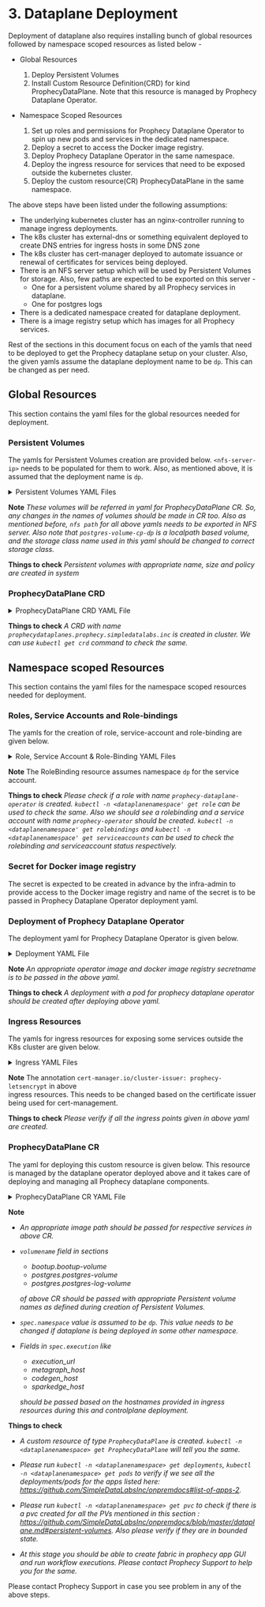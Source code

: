 # 3. Dataplane Deployment

Deployment of dataplane also requires installing bunch of global resources followed by namespace scoped resources as listed below -
* Global Resources
    1. Deploy Persistent Volumes
    2. Install Custom Resource Definition(CRD) for kind ProphecyDataPlane. Note that this resource is managed by Prophecy Dataplane Operator.

* Namespace Scoped Resources
    1. Set up roles and permissions for Prophecy Dataplane Operator to spin up new pods and services in the dedicated namespace.
    2. Deploy a secret to access the Docker image registry.
    2. Deploy Prophecy Dataplane Operator in the same namespace.
    3. Deploy the ingress resource for services that need to be exposed outside the kubernetes cluster.
    4. Deploy the custom resource(CR) ProphecyDataPlane in the same namespace.
    
The above steps have been listed under the following assumptions:
* The underlying kubernetes cluster has an nginx-controller running to manage ingress deployments.
* The k8s cluster has external-dns or something equivalent deployed to create DNS entries for ingress hosts in some DNS zone
* The k8s cluster has cert-manager deployed to automate issuance or renewal of certificates for services being deployed.
* There is an NFS server setup which will be used by Persistent Volumes for storage. Also, few paths are expected to be 
exported on this server - 
    * One for a persistent volume shared by all Prophecy services in dataplane.
    * One for postgres logs
* There is a dedicated namespace created for dataplane deployment.
* There is a image registry setup which has images for all Prophecy services.

Rest of the sections in this document focus on each of the yamls that need to be deployed to get the Prophecy dataplane 
setup on your cluster. Also, the given yamls assume the dataplane deployment name to be `dp`. This can be changed as per need.


## Global Resources
This section contains the yaml files for the global resources needed for deployment.

### Persistent Volumes
The yamls for Persistent Volumes creation are provided below. `<nfs-server-ip>` needs to be populated for them to work.
Also, as mentioned above, it is assumed that the deployment name is `dp`. 

<details><summary>Persistent Volumes YAML Files</summary>
<p>

```
apiVersion: v1
kind: PersistentVolume
metadata:
  name: nfs-init-pv-cp-dp
  labels:
    prophecy.io/dataplane: dp
    prophecy.io/component: nfs
spec:
  accessModes:
    - ReadWriteMany
  capacity:
    storage: 128Gi
  mountOptions:
    - hard
  nfs:
    path: <exported path on nfs server>
    server: <nfs-server-ip>
  persistentVolumeReclaimPolicy: Retain
  storageClassName: nfs
  volumeMode: Filesystem

---

apiVersion: v1
kind: PersistentVolume
metadata:
  name: postgres-log-volume-cp-dp
spec:
  accessModes:
    - ReadWriteMany
  capacity:
    storage: 10Gi
  mountOptions:
    - hard
  persistentVolumeReclaimPolicy: Retain
  nfs:
    path: <exported path on nfs server>
    server: <nfs-server-ip>
  storageClassName: nfs
  volumeMode: Filesystem

---

apiVersion: v1
kind: PersistentVolume
metadata:
  name: postgres-volume-cp-dp
spec:
  accessModes:
    - ReadWriteMany
  capacity:
    storage: 10Gi
  persistentVolumeReclaimPolicy: Retain
  storageClassName: localpath

```
</p>
</details>

**Note** _These volumes will be referred in yaml for ProphecyDataPlane CR. So, any changes in the names of volumes should 
be made in CR too. Also as mentioned before, `nfs path` for all above yamls needs to be exported in NFS server. Also note that `postgres-volume-cp-dp` 
is a localpath based volume, and the storage class name used in this yaml should be changed to correct storage class._

**Things to check** _Persistent volumes with appropriate name, size and policy are created in system_

### ProphecyDataPlane CRD

<details><summary>ProphecyDataPlane CRD YAML File</summary>
<p>

```
apiVersion: apiextensions.k8s.io/v1beta1
kind: CustomResourceDefinition
metadata:
  name: prophecydataplanes.prophecy.simpledatalabs.inc
spec:
  group: prophecy.simpledatalabs.inc
  names:
    kind: ProphecyDataPlane
    listKind: ProphecyDataPlaneList
    plural: prophecydataplanes
    singular: prophecydataplane
  scope: Namespaced
  subresources:
    status: {}
  validation:
    openAPIV3Schema:
      description: ProphecyDataPlane is the Schema for the prophecydataplanes API
      properties:
        apiVersion:
          description: 'APIVersion defines the versioned schema of this representation
            of an object. Servers should convert recognized schemas to the latest
            internal value, and may reject unrecognized values. More info: https://git.k8s.io/community/contributors/devel/sig-architecture/api-conventions.md#resources'
          type: string
        kind:
          description: 'Kind is a string value representing the REST resource this
            object represents. Servers may infer this from the endpoint the client
            submits requests to. Cannot be updated. In CamelCase. More info: https://git.k8s.io/community/contributors/devel/sig-architecture/api-conventions.md#types-kinds'
          type: string
        metadata:
          type: object
        spec:
          description: ProphecyDataPlaneSpec defines the desired state of ProphecyDataPlane
          properties:
            airflow:
              properties:
                airflow-dags-volume:
                  properties:
                    accessmode:
                      type: string
                    appstoragerequest:
                      description: 'Limit of Storage Request which will be available
                        for all the prophecy apps for a given prophecy cluster Default
                        value: 1Gi'
                      type: string
                    volumename:
                      type: string
                  type: object
                airflow-ext-service:
                  type: boolean
                airflow-log-volume:
                  properties:
                    accessmode:
                      type: string
                    appstoragerequest:
                      description: 'Limit of Storage Request which will be available
                        for all the prophecy apps for a given prophecy cluster Default
                        value: 1Gi'
                      type: string
                    volumename:
                      type: string
                  type: object
                airflow_base_url:
                  description: Base URL for airflow webserver
                  type: string
                image:
                  description: Image specifies the app image to use in the data plane.
                  type: string
                qosclass:
                  description: PodQOSClass defines the supported qos classes of Pods.
                  type: string
                replicas:
                  description: Replicas is the number of airflow instances to deploy
                  format: int32
                  minimum: 0
                  type: integer
                resources:
                  description: Resources determines the compute resources reserved
                    for each airflow replica.
                  properties:
                    limits:
                      additionalProperties:
                        type: string
                      description: 'Limits describes the maximum amount of compute
                        resources allowed. More info: https://kubernetes.io/docs/concepts/configuration/manage-compute-resources-container/'
                      type: object
                    requests:
                      additionalProperties:
                        type: string
                      description: 'Requests describes the minimum amount of compute
                        resources required. If Requests is omitted for a container,
                        it defaults to Limits if that is explicitly specified, otherwise
                        to an implementation-defined value. More info: https://kubernetes.io/docs/concepts/configuration/manage-compute-resources-container/'
                      type: object
                  type: object
              type: object
            aws_access_key_id:
              type: string
            aws_default_region:
              type: string
            aws_emr_ec2_instance_profile:
              type: string
            aws_emr_ec2_subnet_id:
              type: string
            aws_emr_log_uri:
              type: string
            aws_emr_machine_type:
              type: string
            aws_emr_prophecy_jar_path:
              type: string
            aws_emr_role:
              type: string
            aws_emr_version:
              type: string
            aws_secret_access_key:
              type: string
            aws_session_token:
              type: string
            bootup:
              properties:
                bootup-volume:
                  properties:
                    accessmode:
                      type: string
                    appstoragerequest:
                      description: 'Limit of Storage Request which will be available
                        for all the prophecy apps for a given prophecy cluster Default
                        value: 1Gi'
                      type: string
                    volumename:
                      type: string
                  type: object
                image:
                  description: Image specifies the app image to use in the cluster.
                  type: string
                qosclass:
                  description: PodQOSClass defines the supported qos classes of Pods.
                  type: string
                replicas:
                  description: Replicas is the number of bootup instances to deploy
                  format: int32
                  minimum: 0
                  type: integer
                resources:
                  description: ResourceRequirements describes the compute resource
                    requirements.
                  properties:
                    limits:
                      additionalProperties:
                        type: string
                      description: 'Limits describes the maximum amount of compute
                        resources allowed. More info: https://kubernetes.io/docs/concepts/configuration/manage-compute-resources-container/'
                      type: object
                    requests:
                      additionalProperties:
                        type: string
                      description: 'Requests describes the minimum amount of compute
                        resources required. If Requests is omitted for a container,
                        it defaults to Limits if that is explicitly specified, otherwise
                        to an implementation-defined value. More info: https://kubernetes.io/docs/concepts/configuration/manage-compute-resources-container/'
                      type: object
                  type: object
              type: object
            customer_name:
              type: string
            databricks_org_id:
              type: string
            databricks_prophecy_jar_path:
              type: string
            databricks_token:
              type: string
            databricks_url:
              type: string
            disable_fluentbit_sidecar:
              type: boolean
            enable_kamon:
              type: boolean
            enabledapps:
              type: string
            execution:
              properties:
                codegen_host:
                  type: string
                codegen_port:
                  type: integer
                databricks_glue_enabled:
                  type: boolean
                execution-common-volume:
                  properties:
                    accessmode:
                      type: string
                    appstoragerequest:
                      description: 'Limit of Storage Request which will be available
                        for all the prophecy apps for a given prophecy cluster Default
                        value: 1Gi'
                      type: string
                    volumename:
                      type: string
                  type: object
                execution-dags-volume:
                  properties:
                    accessmode:
                      type: string
                    appstoragerequest:
                      description: 'Limit of Storage Request which will be available
                        for all the prophecy apps for a given prophecy cluster Default
                        value: 1Gi'
                      type: string
                    volumename:
                      type: string
                  type: object
                execution-ext-service:
                  type: boolean
                execution-log-volume:
                  properties:
                    accessmode:
                      type: string
                    appstoragerequest:
                      description: 'Limit of Storage Request which will be available
                        for all the prophecy apps for a given prophecy cluster Default
                        value: 1Gi'
                      type: string
                    volumename:
                      type: string
                  type: object
                execution_url:
                  type: string
                image:
                  description: Image specifies the app image to use in the data plane.
                  type: string
                metagraph_host:
                  type: string
                metagraph_port:
                  type: integer
                qosclass:
                  description: PodQOSClass defines the supported qos classes of Pods.
                  type: string
                replicas:
                  description: Replicas is the number of execution instances to deploy
                  format: int32
                  minimum: 0
                  type: integer
                resources:
                  description: Resources determines the compute resources reserved
                    for each execution replica.
                  properties:
                    limits:
                      additionalProperties:
                        type: string
                      description: 'Limits describes the maximum amount of compute
                        resources allowed. More info: https://kubernetes.io/docs/concepts/configuration/manage-compute-resources-container/'
                      type: object
                    requests:
                      additionalProperties:
                        type: string
                      description: 'Requests describes the minimum amount of compute
                        resources required. If Requests is omitted for a container,
                        it defaults to Limits if that is explicitly specified, otherwise
                        to an implementation-defined value. More info: https://kubernetes.io/docs/concepts/configuration/manage-compute-resources-container/'
                      type: object
                  type: object
                spark-event-volume:
                  properties:
                    accessmode:
                      type: string
                    appstoragerequest:
                      description: 'Limit of Storage Request which will be available
                        for all the prophecy apps for a given prophecy cluster Default
                        value: 1Gi'
                      type: string
                    volumename:
                      type: string
                  type: object
                spark-log-volume:
                  properties:
                    accessmode:
                      type: string
                    appstoragerequest:
                      description: 'Limit of Storage Request which will be available
                        for all the prophecy apps for a given prophecy cluster Default
                        value: 1Gi'
                      type: string
                    volumename:
                      type: string
                  type: object
                sparkedge_host:
                  type: string
                sparkedge_port:
                  type: integer
                sparkhistory_url:
                  type: string
              required:
              - codegen_host
              - codegen_port
              - execution_url
              - metagraph_host
              - metagraph_port
              - sparkhistory_url
              type: object
            externalstorage:
              properties:
                base-vol-name:
                  description: This is the volume name used in bootup container volume
                    Name and not the PV PVC name is computed using Volume name as
                    <volume name>-pvc
                  type: string
                driver:
                  type: string
                provisioner:
                  type: string
                storageclassname:
                  type: string
                storagetype:
                  type: string
                volumehandle:
                  type: string
              type: object
            extra_flags:
              additionalProperties:
                type: string
              type: object
            fabric:
              type: string
            fluentbitconfigname:
              type: string
            fluentbitelastichost:
              type: string
            fluentbitelasticpasswd:
              type: string
            fluentbitelasticport:
              type: integer
            fluentbitelasticuser:
              type: string
            livy:
              properties:
                image:
                  description: Image specifies the app image to use in the data plane.
                  type: string
                livy-common-volume:
                  properties:
                    accessmode:
                      type: string
                    appstoragerequest:
                      description: 'Limit of Storage Request which will be available
                        for all the prophecy apps for a given prophecy cluster Default
                        value: 1Gi'
                      type: string
                    volumename:
                      type: string
                  type: object
                livy-volume:
                  properties:
                    accessmode:
                      type: string
                    appstoragerequest:
                      description: 'Limit of Storage Request which will be available
                        for all the prophecy apps for a given prophecy cluster Default
                        value: 1Gi'
                      type: string
                    volumename:
                      type: string
                  type: object
                qosclass:
                  description: PodQOSClass defines the supported qos classes of Pods.
                  type: string
                replicas:
                  description: Replicas is the number of livy instances to deploy
                  format: int32
                  minimum: 0
                  type: integer
                resources:
                  description: Resources determines the compute resources reserved
                    for each livy replica.
                  properties:
                    limits:
                      additionalProperties:
                        type: string
                      description: 'Limits describes the maximum amount of compute
                        resources allowed. More info: https://kubernetes.io/docs/concepts/configuration/manage-compute-resources-container/'
                      type: object
                    requests:
                      additionalProperties:
                        type: string
                      description: 'Requests describes the minimum amount of compute
                        resources required. If Requests is omitted for a container,
                        it defaults to Limits if that is explicitly specified, otherwise
                        to an implementation-defined value. More info: https://kubernetes.io/docs/concepts/configuration/manage-compute-resources-container/'
                      type: object
                  type: object
              type: object
            livy_execution_mode:
              type: string
            name:
              description: Name of the Data Plane
              maxLength: 25
              minLength: 1
              pattern: ^[a-z0-9]([a-z0-9]*[a-z0-9])?$
              type: string
            namespace:
              type: string
            path-prefix:
              description: "\tA common path prefix for all containers where the BaseVol
                is mounted in all containers. Eg `/storage` as decided in discussions
                with Vishal. This is not the actual path in NFS/EFS. Its the mount
                path inside each app container."
              type: string
            pkg_manager:
              properties:
                image:
                  description: Image specifies the app image to use in the data plane.
                  type: string
                qosclass:
                  description: PodQOSClass defines the supported qos classes of Pods.
                  type: string
                replicas:
                  description: Replicas is the number of pkg_manager instances to
                    deploy
                  format: int32
                  minimum: 0
                  type: integer
                resources:
                  description: Resources determines the compute resources reserved
                    for each pkg_manager replica.
                  properties:
                    limits:
                      additionalProperties:
                        type: string
                      description: 'Limits describes the maximum amount of compute
                        resources allowed. More info: https://kubernetes.io/docs/concepts/configuration/manage-compute-resources-container/'
                      type: object
                    requests:
                      additionalProperties:
                        type: string
                      description: 'Requests describes the minimum amount of compute
                        resources required. If Requests is omitted for a container,
                        it defaults to Limits if that is explicitly specified, otherwise
                        to an implementation-defined value. More info: https://kubernetes.io/docs/concepts/configuration/manage-compute-resources-container/'
                      type: object
                  type: object
              type: object
            postgres:
              properties:
                image:
                  description: Image specifies the app image to use in the data plane.
                  type: string
                postgres-log-volume:
                  properties:
                    accessmode:
                      type: string
                    appstoragerequest:
                      description: 'Limit of Storage Request which will be available
                        for all the prophecy apps for a given prophecy cluster Default
                        value: 1Gi'
                      type: string
                    volumename:
                      type: string
                  type: object
                postgres-volume:
                  properties:
                    accessmode:
                      type: string
                    appstoragerequest:
                      description: 'Limit of Storage Request which will be available
                        for all the prophecy apps for a given prophecy cluster Default
                        value: 1Gi'
                      type: string
                    volumename:
                      type: string
                  type: object
                qosclass:
                  description: PodQOSClass defines the supported qos classes of Pods.
                  type: string
                replicas:
                  description: Replicas is the number of postgres instances to deploy
                  format: int32
                  minimum: 0
                  type: integer
                resources:
                  description: Resources determines the compute resources reserved
                    for each postgres replica.
                  properties:
                    limits:
                      additionalProperties:
                        type: string
                      description: 'Limits describes the maximum amount of compute
                        resources allowed. More info: https://kubernetes.io/docs/concepts/configuration/manage-compute-resources-container/'
                      type: object
                    requests:
                      additionalProperties:
                        type: string
                      description: 'Requests describes the minimum amount of compute
                        resources required. If Requests is omitted for a container,
                        it defaults to Limits if that is explicitly specified, otherwise
                        to an implementation-defined value. More info: https://kubernetes.io/docs/concepts/configuration/manage-compute-resources-container/'
                      type: object
                  type: object
              type: object
            prophecy_jar_path:
              type: string
            redis:
              properties:
                image:
                  description: Image specifies the app image to use in the data plane.
                  type: string
                qosclass:
                  description: PodQOSClass defines the supported qos classes of Pods.
                  type: string
                replicas:
                  description: Replicas is the number of redis instances to deploy
                  format: int32
                  minimum: 0
                  type: integer
                resources:
                  description: Resources determines the compute resources reserved
                    for each redis replica.
                  properties:
                    limits:
                      additionalProperties:
                        type: string
                      description: 'Limits describes the maximum amount of compute
                        resources allowed. More info: https://kubernetes.io/docs/concepts/configuration/manage-compute-resources-container/'
                      type: object
                    requests:
                      additionalProperties:
                        type: string
                      description: 'Requests describes the minimum amount of compute
                        resources required. If Requests is omitted for a container,
                        it defaults to Limits if that is explicitly specified, otherwise
                        to an implementation-defined value. More info: https://kubernetes.io/docs/concepts/configuration/manage-compute-resources-container/'
                      type: object
                  type: object
              type: object
            spark_execution_provider:
              type: string
            sparkhistory:
              properties:
                image:
                  description: Image specifies the app image to use in the data plane.
                  type: string
                qosclass:
                  description: PodQOSClass defines the supported qos classes of Pods.
                  type: string
                replicas:
                  description: Replicas is the number of execution instances to deploy
                  format: int32
                  minimum: 0
                  type: integer
                resources:
                  description: Resources determines the compute resources reserved
                    for each execution replica.
                  properties:
                    limits:
                      additionalProperties:
                        type: string
                      description: 'Limits describes the maximum amount of compute
                        resources allowed. More info: https://kubernetes.io/docs/concepts/configuration/manage-compute-resources-container/'
                      type: object
                    requests:
                      additionalProperties:
                        type: string
                      description: 'Requests describes the minimum amount of compute
                        resources required. If Requests is omitted for a container,
                        it defaults to Limits if that is explicitly specified, otherwise
                        to an implementation-defined value. More info: https://kubernetes.io/docs/concepts/configuration/manage-compute-resources-container/'
                      type: object
                  type: object
                spark-event-volume:
                  properties:
                    accessmode:
                      type: string
                    appstoragerequest:
                      description: 'Limit of Storage Request which will be available
                        for all the prophecy apps for a given prophecy cluster Default
                        value: 1Gi'
                      type: string
                    volumename:
                      type: string
                  type: object
                spark-log-volume:
                  properties:
                    accessmode:
                      type: string
                    appstoragerequest:
                      description: 'Limit of Storage Request which will be available
                        for all the prophecy apps for a given prophecy cluster Default
                        value: 1Gi'
                      type: string
                    volumename:
                      type: string
                  type: object
                sparkhistory-ext-service:
                  type: boolean
              type: object
            superset:
              properties:
                image:
                  description: Image specifies the app image to use in the data plane.
                  type: string
                qosclass:
                  description: PodQOSClass defines the supported qos classes of Pods.
                  type: string
                replicas:
                  description: Replicas is the number of superset instances to deploy
                  format: int32
                  minimum: 0
                  type: integer
                resources:
                  description: Resources determines the compute resources reserved
                    for each superset replica.
                  properties:
                    limits:
                      additionalProperties:
                        type: string
                      description: 'Limits describes the maximum amount of compute
                        resources allowed. More info: https://kubernetes.io/docs/concepts/configuration/manage-compute-resources-container/'
                      type: object
                    requests:
                      additionalProperties:
                        type: string
                      description: 'Requests describes the minimum amount of compute
                        resources required. If Requests is omitted for a container,
                        it defaults to Limits if that is explicitly specified, otherwise
                        to an implementation-defined value. More info: https://kubernetes.io/docs/concepts/configuration/manage-compute-resources-container/'
                      type: object
                  type: object
                superset-common-volume:
                  properties:
                    accessmode:
                      type: string
                    appstoragerequest:
                      description: 'Limit of Storage Request which will be available
                        for all the prophecy apps for a given prophecy cluster Default
                        value: 1Gi'
                      type: string
                    volumename:
                      type: string
                  type: object
                superset-log-volume:
                  properties:
                    accessmode:
                      type: string
                    appstoragerequest:
                      description: 'Limit of Storage Request which will be available
                        for all the prophecy apps for a given prophecy cluster Default
                        value: 1Gi'
                      type: string
                    volumename:
                      type: string
                  type: object
              type: object
            team:
              type: string
            tenant_name:
              type: string
          required:
          - name
          - namespace
          type: object
        status:
          description: ProphecyDataPlaneStatus defines the observed state of ProphecyDataPlane
          type: object
      type: object
  version: v1
  versions:
  - name: v1
    served: true
    storage: true

```
</p>
</details>

**Things to check** _A CRD with name `prophecydataplanes.prophecy.simpledatalabs.inc` is created in cluster. We can use `kubectl get crd` command to check the same._

## Namespace scoped Resources
This section contains the yaml files for the namespace scoped resources needed for deployment.

### Roles, Service Accounts and Role-bindings
The yamls for the creation of role, service-account and role-binding are given below.

<details><summary>Role, Service Account & Role-Binding YAML Files</summary>
<p>

```
apiVersion: rbac.authorization.k8s.io/v1
kind: Role
metadata:
  name: prophecy-dataplane-operator
rules:
  - apiGroups:
      - ""
    resources:
      - pods
      - services
      - endpoints
      - persistentvolumeclaims
      - events
      - configmaps
      - secrets
    verbs:
      - create
      - delete
      - get
      - list
      - patch
      - update
      - watch
  - apiGroups:
      - apps
    resources:
      - deployments
      - daemonsets
      - replicasets
      - statefulsets
    verbs:
      - create
      - delete
      - get
      - list
      - patch
      - update
      - watch
  - apiGroups:
      - monitoring.coreos.com
    resources:
      - servicemonitors
    verbs:
      - get
      - create
  - apiGroups:
      - apps
    resourceNames:
      - dataplane-operator
    resources:
      - deployments/finalizers
    verbs:
      - update
  - apiGroups:
      - ""
    resources:
      - pods
    verbs:
      - get
  - apiGroups: ["storage.k8s.io"]
    resources:
      - storageclasses
    verbs:
      - list
      - watch
  - apiGroups:
      - apps
    resources:
      - replicasets
      - deployments
    verbs:
      - get
  - apiGroups:
      - prophecy.simpledatalabs.inc
    resources:
      - '*'
      - prophecydataplanes
    verbs:
      - create
      - delete
      - get
      - list
      - patch
      - update
      - watch

---

apiVersion: v1
kind: ServiceAccount
metadata:
  name: prophecy-dataplane-operator
---

kind: RoleBinding
apiVersion: rbac.authorization.k8s.io/v1
metadata:
  name: prophecy-dataplane-operator
subjects:
  - kind: ServiceAccount
    name: prophecy-dataplane-operator
    namespace: dp
roleRef:
  kind: Role
  name: prophecy-dataplane-operator
  apiGroup: rbac.authorization.k8s.io

```
</p>
</details>

**Note** The RoleBinding resource assumes namespace `dp` for the service account.

**Things to check** _Please check if a role with name `prophecy-dataplane-operator` is created. `kubectl -n <dataplanenamespace' get role` can be used to check the same. 
Also we should see a rolebinding and a service account with name `prophecy-operator` should be created. `kubectl -n <dataplanenamespace' get rolebindings` and `kubectl -n <dataplanenamespace' get serviceaccounts` can be used to check the rolebinding and serviceaccount status respectively._

### Secret for Docker image registry

The secret is expected to be created in advance by the infra-admin to provide access to the Docker image registry and 
name of the secret is to be passed in Prophecy Dataplane Operator deployment yaml.

### Deployment of Prophecy Dataplane Operator
The deployment yaml for Prophecy Dataplane Operator is given below.

<details><summary>Deployment YAML File</summary>
<p>

```
apiVersion: apps/v1
kind: Deployment
metadata:
  name: prophecy-dataplane-operator
spec:
  replicas: 1
  selector:
    matchLabels:
      app.kubernetes.io/instance: dp
      name: prophecy-dataplane-operator
      release: dp
  template:
    metadata:
      labels:
        app.kubernetes.io/instance: dp
        name: prophecy-dataplane-operator
        release: dp
    spec:
      serviceAccountName: prophecy-dataplane-operator
      imagePullSecrets:
        - name: <registry-secret-name>
      securityContext: {}
      containers:
        - name: prophecy-dataplane-operator
          image: <prophecy-dataplane-operator-image>:1.2
          imagePullPolicy: Always
          ports:
            - name: metrics
              containerPort: 8383
          resources: {}
          env:
            - name: WATCH_NAMESPACE
              valueFrom:
                fieldRef:
                  fieldPath: metadata.namespace
            - name: POD_NAME
              valueFrom:
                fieldRef:
                  fieldPath: metadata.name
            - name: OPERATOR_NAME
              value: prophecy-dataplane-operator

``` 
</p>
</details>

**Note** _An appropriate operator image and docker image registry secretname is to be passed in the above yaml._

**Things to check** _A deployment with a pod for prophecy dataplane operator should be created after deploying above yaml._

### Ingress Resources
The yamls for ingress resources for exposing some services outside the K8s cluster are given below.

<details><summary>Ingress YAML Files</summary>
<p>

```
apiVersion: extensions/v1beta1
kind: Ingress
metadata:
  name: prophecy-dataplane-execution
  annotations:
    kubernetes.io/ingress.class: nginx
    cert-manager.io/cluster-issuer: prophecy-letsencrypt
    nginx.ingress.kubernetes.io/ssl-redirect: "false"
    nginx.ingress.kubernetes.io/rewrite-target: /$1
    ingress.kubernetes.io/proxy-body-size: 100m
    nginx.ingress.kubernetes.io/proxy-body-size: 100m
    nginx.org/client-max-body-size: 100m
spec:
  tls:
    - hosts:
        - execution.dp.cp.visa.cloud.prophecy.io
      secretName: execution-tls-secret
  rules:
    - host: execution.dp.cp.visa.cloud.prophecy.io
      http:
        paths:
          - path: /(.*)
            backend:
              serviceName: execution
              servicePort: 9001

---

apiVersion: extensions/v1beta1
kind: Ingress
metadata:
  name: prophecy-dataplane-sparkhistory
  annotations:
    kubernetes.io/ingress.class: nginx
    cert-manager.io/cluster-issuer: prophecy-letsencrypt
    nginx.ingress.kubernetes.io/ssl-redirect: "false"
    nginx.ingress.kubernetes.io/rewrite-target: /$1
    ingress.kubernetes.io/proxy-body-size: 100m
    nginx.ingress.kubernetes.io/proxy-body-size: 100m
    nginx.org/client-max-body-size: 100m
spec:
  tls:
    - hosts:
        - sparkhistory.dp.cp.visa.cloud.prophecy.io
      secretName: sparkhistory-tls-secret
  rules:
    - host: sparkhistory.dp.cp.visa.cloud.prophecy.io
      http:
        paths:
          - path: /(.*)
            backend:
              serviceName: sparkhistory
              servicePort: 18080

```
</p>
</details>

**Note** The annotation `cert-manager.io/cluster-issuer: prophecy-letsencrypt` in above  
ingress resources. This needs to be changed based on the certificate issuer being used for cert-management.  

**Things to check** _Please verify if all the ingress points given in above yaml are created._

### ProphecyDataPlane CR
The yaml for deploying this custom resource is given below. This resource is managed by the dataplane operator deployed 
above and it takes care of deploying and managing all Prophecy dataplane components. 

<details><summary>ProphecyDataPlane CR YAML File</summary>
<p>

```
apiVersion: prophecy.simpledatalabs.inc/v1
kind: ProphecyDataPlane
metadata:
  name: dp
spec:
  name: dp
  namespace: dp
  tenant_name: cp
  customer_name: visa
  image_registry_secret: <registry-secret-name>
  team: ""
  disable_fluentbit_sidecar: true
  path-prefix: "/storage"
  spark_execution_provider: databricks
  databricks_url: ""
  databricks_org_id: ""
  databricks_prophecy_jar_path: ""
  databricks_token: ""
  enabledapps: execution,postgres,pkg_manager,sparkhistory
  bootup:
    bootup-volume:
      volumename: nfs-init-pv-cp-dp
  execution:
    image: <execution-image>:latest
    execution_url: https://execution.dp.cp.visa.cloud.prophecy.io
    metagraph_host: metagraph.cp.visa.cloud.prophecy.io
    codegen_host: cgweb.cp.visa.cloud.prophecy.io
    sparkedge_host: sparkedge.cp.visa.cloud.prophecy.io
    metagraph_port: 80
    codegen_port: 80
    sparkedge_port: 80
    # Check why are we passing url like this. It can be accessed on internal network too.
    sparkhistory_url: https://sparkhistory.dp.cp.visa.cloud.prophecy.io
  postgres:
    image: <postgres-image>:latest
    postgres-volume:
      volumename: postgres-volume-cp-dp
    postgres-log-volume:
      volumename: postgres-log-volume-cp-dp
  pkg_manager:
    image: <pkg-manager-image>:latest
  sparkhistory:
    image: <sparkhistory-image>:latest
  externalstorage:
    storagetype: nfs
    storageclassname: nfs
    base-vol-name: cp-dp-shared-vol

```
</p>
</details>

**Note**  
* _An appropriate image path should be passed for respective services in above CR._
* _`volumename` field in sections_ 
    * _bootup.bootup-volume_
    * _postgres.postgres-volume_
    * _postgres.postgres-log-volume_

    _of above CR should be passed with appropriate Persistent volume names as defined during creation of Persistent Volumes._
* _`spec.namespace` value is assumed to be `dp`. This value needs to be changed if dataplane is being deployed in some other namespace._
* _Fields in `spec.execution` like_
    * _execution_url_
    * _metagraph_host_
    * _codegen_host_
    * _sparkedge_host_
    
    _should be passed based on the hostnames provided in ingress resources during this and controlplane deployment._
    
**Things to check** 
* _A custom resource of type `ProphecyDataPlane` is created. `kubectl -n <dataplanenamespace> get ProphecyDataPlane` will tell you the same._

* _Please run `kubectl -n <dataplanenamespace> get deployments`, `kubectl -n <dataplanenamespace> get pods` to verify if we see all the deployments/pods for the apps listed here: https://github.com/SimpleDataLabsInc/onpremdocs#list-of-apps-2._

*  _Please run `kubectl -n <dataplanenamespace> get pvc` to check if there is a pvc created for all the PVs mentioned in this section : https://github.com/SimpleDataLabsInc/onpremdocs/blob/master/dataplane.md#persistent-volumes. Also please verify if they are in bounded state._

* _At this stage you should be able to create fabric in prophecy app GUI and run workflow executions. Please contact Prophecy Support to help you for the same._

Please contact Prophecy Support in case you see problem in any of the above steps. 
